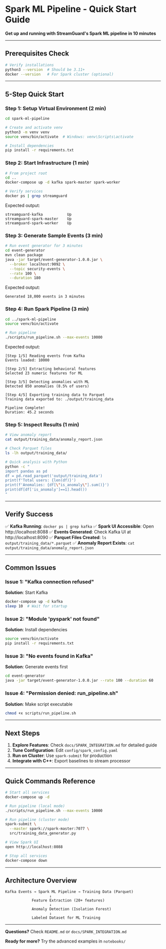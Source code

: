 # Spark ML Pipeline - Quick Start Guide

**Get up and running with StreamGuard's Spark ML pipeline in 10 minutes**

---

## Prerequisites Check

```bash
# Verify installations
python3 --version  # Should be 3.11+
docker --version   # For Spark cluster (optional)
```

---

## 5-Step Quick Start

### Step 1: Setup Virtual Environment (2 min)

```bash
cd spark-ml-pipeline

# Create and activate venv
python3 -m venv venv
source venv/bin/activate  # Windows: venv\Scripts\activate

# Install dependencies
pip install -r requirements.txt
```

### Step 2: Start Infrastructure (1 min)

```bash
# From project root
cd ..
docker-compose up -d kafka spark-master spark-worker

# Verify services
docker ps | grep streamguard
```

Expected output:
```
streamguard-kafka           Up
streamguard-spark-master    Up
streamguard-spark-worker    Up
```

### Step 3: Generate Sample Events (3 min)

```bash
# Run event generator for 3 minutes
cd event-generator
mvn clean package
java -jar target/event-generator-1.0.0.jar \
  --broker localhost:9092 \
  --topic security-events \
  --rate 100 \
  --duration 180
```

Expected output:
```
Generated 18,000 events in 3 minutes
```

### Step 4: Run Spark Pipeline (3 min)

```bash
cd ../spark-ml-pipeline
source venv/bin/activate

# Run pipeline
./scripts/run_pipeline.sh --max-events 10000
```

Expected output:
```
[Step 1/5] Reading events from Kafka
Events loaded: 10000

[Step 2/5] Extracting behavioral features
Selected 23 numeric features for ML

[Step 3/5] Detecting anomalies with ML
Detected 850 anomalies (8.5% of users)

[Step 4/5] Exporting training data to Parquet
Training data exported to: ./output/training_data

Pipeline Complete!
Duration: 45.2 seconds
```

### Step 5: Inspect Results (1 min)

```bash
# View anomaly report
cat output/training_data/anomaly_report.json

# Check Parquet files
ls -lh output/training_data/

# Quick analysis with Python
python -c "
import pandas as pd
df = pd.read_parquet('output/training_data')
print(f'Total users: {len(df)}')
print(f'Anomalies: {df[\"is_anomaly\"].sum()}')
print(df[df['is_anomaly']==1].head())
"
```

---

## Verify Success

✅ **Kafka Running**: `docker ps | grep kafka`
✅ **Spark UI Accessible**: Open http://localhost:8088
✅ **Events Generated**: Check Kafka UI at http://localhost:8090
✅ **Parquet Files Created**: `ls output/training_data/*.parquet`
✅ **Anomaly Report Exists**: `cat output/training_data/anomaly_report.json`

---

## Common Issues

### Issue 1: "Kafka connection refused"

**Solution**: Start Kafka
```bash
docker-compose up -d kafka
sleep 10  # Wait for startup
```

### Issue 2: "Module 'pyspark' not found"

**Solution**: Install dependencies
```bash
source venv/bin/activate
pip install -r requirements.txt
```

### Issue 3: "No events found in Kafka"

**Solution**: Generate events first
```bash
cd event-generator
java -jar target/event-generator-1.0.0.jar --rate 100 --duration 60
```

### Issue 4: "Permission denied: run_pipeline.sh"

**Solution**: Make script executable
```bash
chmod +x scripts/run_pipeline.sh
```

---

## Next Steps

1. **Explore Features**: Check `docs/SPARK_INTEGRATION.md` for detailed guide
2. **Tune Configuration**: Edit `config/spark_config.yaml`
3. **Run on Cluster**: Use `spark-submit` for production
4. **Integrate with C++**: Export baselines to stream processor

---

## Quick Commands Reference

```bash
# Start all services
docker-compose up -d

# Run pipeline (local mode)
./scripts/run_pipeline.sh --max-events 10000

# Run pipeline (cluster mode)
spark-submit \
  --master spark://spark-master:7077 \
  src/training_data_generator.py

# View Spark UI
open http://localhost:8088

# Stop all services
docker-compose down
```

---

## Architecture Overview

```
Kafka Events → Spark ML Pipeline → Training Data (Parquet)
                    ↓
            Feature Extraction (20+ features)
                    ↓
            Anomaly Detection (Isolation Forest)
                    ↓
            Labeled Dataset for ML Training
```

---

**Questions?** Check `README.md` or `docs/SPARK_INTEGRATION.md`

**Ready for more?** Try the advanced examples in `notebooks/`
